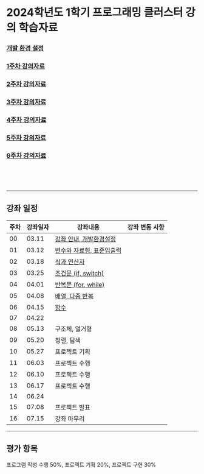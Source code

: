 # 2024학년도 1학기 프로그래밍 클러스터 강의 학습자료

### [개발 환경 설정](https://github.com/Noobgods/202401PthCluster/blob/main/00Installation/_Contents.md)  
### [1주차 강의자료](https://github.com/Noobgods/202401PthCluster/blob/main/01Basic/_Contents.md) 
### [2주차 강의자료](https://github.com/Noobgods/202401PthCluster/blob/main/02Operator/_Contents.md)
### [3주차 강의자료](https://github.com/Noobgods/202401PthCluster/blob/main/03Conditionals/_Contents.md)
### [4주차 강의자료](https://github.com/Noobgods/202401PthCluster/blob/main/04Loop/_Contents.md)
### [5주차 강의자료](https://github.com/Noobgods/202401PthCluster/blob/main/05Array/_Contents.md)
### [6주차 강의자료](https://github.com/Noobgods/202401PthCluster/blob/main/06Function/_Contents.md)
<br/><br/><br/>

- - - 
## 강좌 일정
|주차|강좌일자|강좌내용|강좌 변동 사항|
|----|--------|--------|---------|
|00  |03.11   |[강좌 안내, 개발환경설정](https://github.com/Noobgods/202401PthCluster/blob/main/00Installation/_Contents.md)    |
|01  |03.12   |[변수와 자료형, 표준입출력](https://github.com/Noobgods/202401PthCluster/blob/main/01Basic/_Contents.md)         |
|02  |03.18   |[식과 연산자](https://github.com/Noobgods/202401PthCluster/blob/main/02Operator/_Contents.md)                    |
|03  |03.25   |[조건문 (if, switch)](https://github.com/Noobgods/202401PthCluster/blob/main/03Conditionals/_Contents.md)        |
|04  |04.01   |[반복문 (for, while)](https://github.com/Noobgods/202401PthCluster/blob/main/04Loop/_Contents.md)                |
|05  |04.08   |[배열, 다중 반복](https://github.com/Noobgods/202401PthCluster/blob/main/05Array/_Contents.md)                   |
|06  |04.15   |[함수](https://github.com/Noobgods/202401PthCluster/blob/main/06Function/_Contents.md)                           |
|07  |04.22   |                                         |
|08  |05.13   |구조체, 열거형                           |
|09  |05.20   |정렬, 탐색                               |
|10  |05.27   |프로젝트 기획                            |
|11  |06.03   |프로젝트 수행                            |
|12  |06.10   |프로젝트 수행                            |
|13  |06.17   |프로젝트 수행                            |
|14  |06.24   |                                         |
|15  |07.08   |프로젝트 발표                            |
|16  |07.15   |강좌 마무리                              |

- - - 
## 평가 항목
프로그램 작성 수행 50%, 
프로젝트 기획 20%, 
프로젝트 구현 30%   